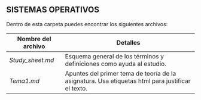 ## SISTEMAS OPERATIVOS
Dentro de esta carpeta puedes encontrar los siguientes archivos:

| Nombre del archivo | Detalles |
| --- | --- |
| *Study_sheet.md* | Esquema general de los términos y definiciones como ayuda al estudio. |
| *Tema1.md* | Apuntes del primer tema de teoría de la asignatura. Usa etiquetas html para justificar el texto. |
